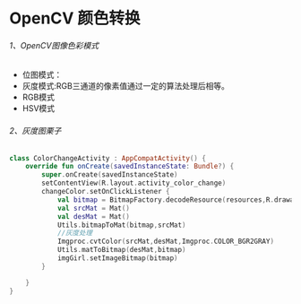 # OpenCV 颜色转换

###### 1、OpenCV图像色彩模式

- 位图模式：
- 灰度模式:RGB三通道的像素值通过一定的算法处理后相等。
- RGB模式
- HSV模式

###### 2、灰度图栗子

```kotlin
class ColorChangeActivity : AppCompatActivity() {
    override fun onCreate(savedInstanceState: Bundle?) {
        super.onCreate(savedInstanceState)
        setContentView(R.layout.activity_color_change)
        changeColor.setOnClickListener {
            val bitmap = BitmapFactory.decodeResource(resources,R.drawable.girl)
            val srcMat = Mat()
            val desMat = Mat()
            Utils.bitmapToMat(bitmap,srcMat)
            //灰度处理
            Imgproc.cvtColor(srcMat,desMat,Imgproc.COLOR_BGR2GRAY)
            Utils.matToBitmap(desMat,bitmap)
            imgGirl.setImageBitmap(bitmap)
        }

    }
}
```

